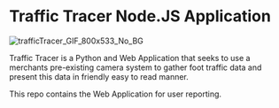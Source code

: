 # Traffic Tracer Node.JS Application

![trafficTracer_GIF_800x533_No_BG](https://user-images.githubusercontent.com/48838759/97059469-5cdf5900-1545-11eb-92a3-87a0d5bed1d1.gif)

Traffic Tracer is a Python and Web Application that seeks to use a merchants pre-existing camera system to gather foot traffic data and present this data in friendly easy to read manner. 

This repo contains the Web Application for user reporting.
